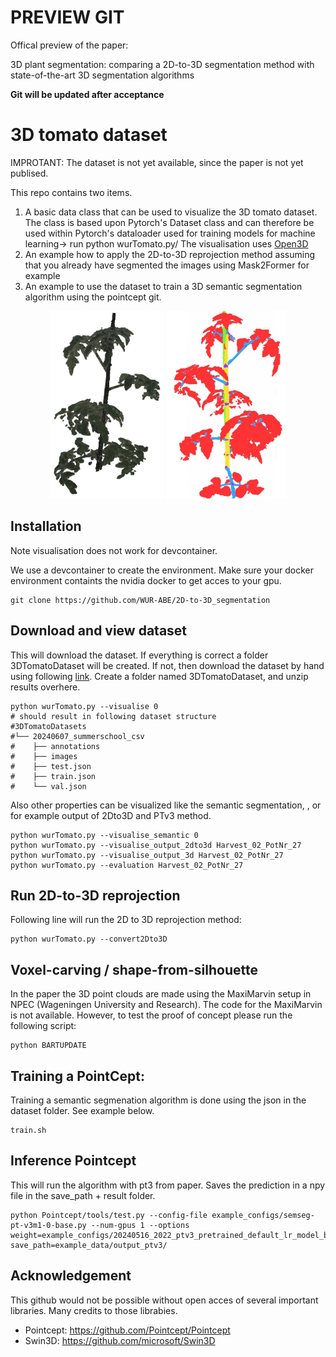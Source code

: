 

<!-- Data and code that this test set is based upon can be found at [LAST-Straw](https://lcas.github.io/LAST-Straw/) -->
# PREVIEW GIT  
Offical preview of the paper: 

3D plant segmentation: comparing a 2D-to-3D segmentation method with state-of-the-art 3D segmentation algorithms

**Git will be updated after acceptance**


# 3D tomato dataset
IMPROTANT: The dataset is not yet available, since the paper is not yet publised.

This repo contains two items. 
1. A basic data class that can be used to visualize the 3D tomato dataset. The class is based upon Pytorch's Dataset class and can therefore be used within Pytorch's dataloader used for training models for machine learning-> run python wurTomato.py/
The visualisation uses [Open3D](https://www.open3d.org/) 
2. An example how to apply the 2D-to-3D reprojection method assuming that you already have segmented the images using Mask2Former for example
3. An example to use the dataset to train a 3D semantic segmentation algorithm using the pointcept git.  

<center>
    <p align="center">
        <img src="Resources/3D_tomato_plant.png" height="300" />
        <img src="Resources/3D_tomato_plant_semantic.png" height="300" />
    </p>
</center>

## Installation

Note visualisation does not work for devcontainer. 

We use a devcontainer to create the environment.
Make sure your docker environment containts the nvidia docker to get acces to your gpu. 

```
git clone https://github.com/WUR-ABE/2D-to-3D_segmentation
```



## Download and view dataset
This will download the dataset. If everything is correct a folder 3DTomatoDataset will be created.
If not, then download the dataset by hand using following [link](https://filesender.surf.nl/?s=download&token=a5b7382f-28f5-4619-887e-8ed26db65051]). Create a folder named 3DTomatoDataset, and unzip results overhere.

```
python wurTomato.py --visualise 0
# should result in following dataset structure
#3DTomatoDatasets
#└── 20240607_summerschool_csv
#    ├── annotations
#    ├── images
#    ├── test.json
#    ├── train.json
#    └── val.json
```
Also other properties can be visualized like the semantic segmentation, , or for example output of 2Dto3D and PTv3 method.
```
python wurTomato.py --visualise_semantic 0
python wurTomato.py --visualise_output_2dto3d Harvest_02_PotNr_27
python wurTomato.py --visualise_output_3d Harvest_02_PotNr_27
python wurTomato.py --evaluation Harvest_02_PotNr_27

```

## Run 2D-to-3D reprojection
Following line will run the 2D to 3D reprojection method:
```
python wurTomato.py --convert2Dto3D
```


## Voxel-carving / shape-from-silhouette
In the paper the 3D point clouds are made using the MaxiMarvin setup in NPEC (Wageningen University and Research).
The code for the MaxiMarvin is not available. However, to test the proof of concept please run the following script:

```
python BARTUPDATE
```



## Training a PointCept:
Training a semantic segmenation algorithm is done using the json in the dataset folder. See example below.

```
train.sh
```

## Inference Pointcept
This will run the algorithm with pt3 from paper. Saves the prediction in a npy file in the save_path + result folder.

```
python Pointcept/tools/test.py --config-file example_configs/semseg-pt-v3m1-0-base.py --num-gpus 1 --options weight=example_configs/20240516_2022_ptv3_pretrained_default_lr_model_best.pth save_path=example_data/output_ptv3/

```


## Acknowledgement
This github would not be possible without open acces of several important libraries. Many credits to those librabies.

- Pointcept:              https://github.com/Pointcept/Pointcept
- Swin3D:                 https://github.com/microsoft/Swin3D